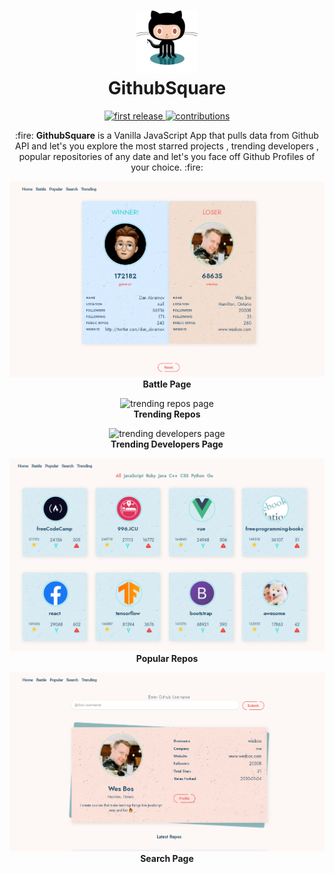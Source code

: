 <h1 align="center">
  	<img height="100" src="./img/githubnew.svg" alt="GithubSquare Logo" /> 
   <br>
  GithubSquare
</h1>

<p align="center">
   <a href='http://aakashdev.me/GithubSquare/'><img alt="first release" src="https://img.shields.io/badge/release-v1.0-brightgreen.svg" />
  </a>
  <a href='http://aakashdev.me/GithubSquare/'><img src="https://img.shields.io/badge/contributions-welcome-brightgreen.svg" alt="contributions" />
  </a>
</p>

<p align='center'>
  :fire: <b>GithubSquare</b> is a Vanilla JavaScript App that pulls data from Github API and let's you explore the most starred projects , trending developers , popular repositories of any date and let's you face off Github Profiles of your choice. :fire:
</p>

<p align='center'>
  <img src='./img/battlesc.png' alt='battle page'><br>
  <b>Battle Page</b>
 </p>
 
 <p align='center'>
  <img src='./img/trendingsc.png' alt='trending repos page'><br>
  <b>Trending Repos</b>
 </p>
 
 
 <p align='center'>
  <img src='./img/trendingdevsc.png' alt='trending developers page'><br>
  <b>Trending Developers Page</b>
 </p>
 
 <p align='center'>
  <img src='./img/popularsc.png' alt='popular page'><br>
  <b>Popular Repos</b>
 </p>
 
 <p align='center'>
  <img src='./img/searchsc.png' alt='search page'><br>
  <b>Search Page</b>
 </p>
